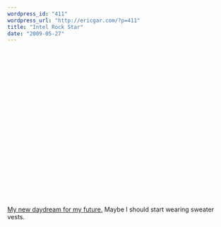 ```yaml
---
wordpress_id: "411"
wordpress_url: "http://ericgar.com/?p=411"
title: "Intel Rock Star"
date: "2009-05-27"
---
```

<object width="560" height="340"><param name="movie" value="http://www.youtube.com/v/jqLPHrCQr2I&amp;hl=en&amp;fs=1"></param><param name="allowFullScreen" value="true"></param><param name="allowscriptaccess" value="always"></param><embed src="http://www.youtube.com/v/jqLPHrCQr2I&amp;hl=en&amp;fs=1" type="application/x-shockwave-flash" allowscriptaccess="always" allowfullscreen="true" width="560" height="340"></embed></object>

<p><a href='http://www.youtube.com/watch?v=jqLPHrCQr2I' >My new daydream  for my future.</a> Maybe I should start wearing sweater vests.</p>
